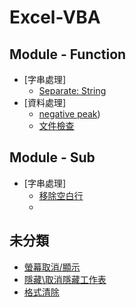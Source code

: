 # Excel-VBA


<h2> Module - Function</h2>

- [字串處理]
    - [Separate: String](https://github.com/Guan-Wei/Excel-VBA/blob/master/Source%20code/function/Separate:%20String)
- [資料處理]
    - [negative peak](https://github.com/Guan-Wei/Excel-VBA/blob/master/Source%20code/function/negative_peak.vba))
    - [文件檢查](https://github.com/Guan-Wei/Excel-VBA/blob/master/Source%20code/function/file_check_exit.vba)

<h2> Module - Sub</h2>

- [字串處理]
    - [移除空白行](https://github.com/Guan-Wei/Excel-VBA/blob/master/Source%20code/function/check_all_row_nll.vba)
    - 
<h2>未分類</h2>

- [螢幕取消/顯示](https://github.com/Guan-Wei/Excel-VBA/blob/master/screen%20updating)
- [隱藏\取消隱藏工作表](https://github.com/Guan-Wei/Excel-VBA/blob/master/Source%20code/other/sheet_visible_cancel.vba)
- [格式清除](https://github.com/Guan-Wei/Excel-VBA/blob/master/Source%20code/Sub/sheet_format_initial.vba)
